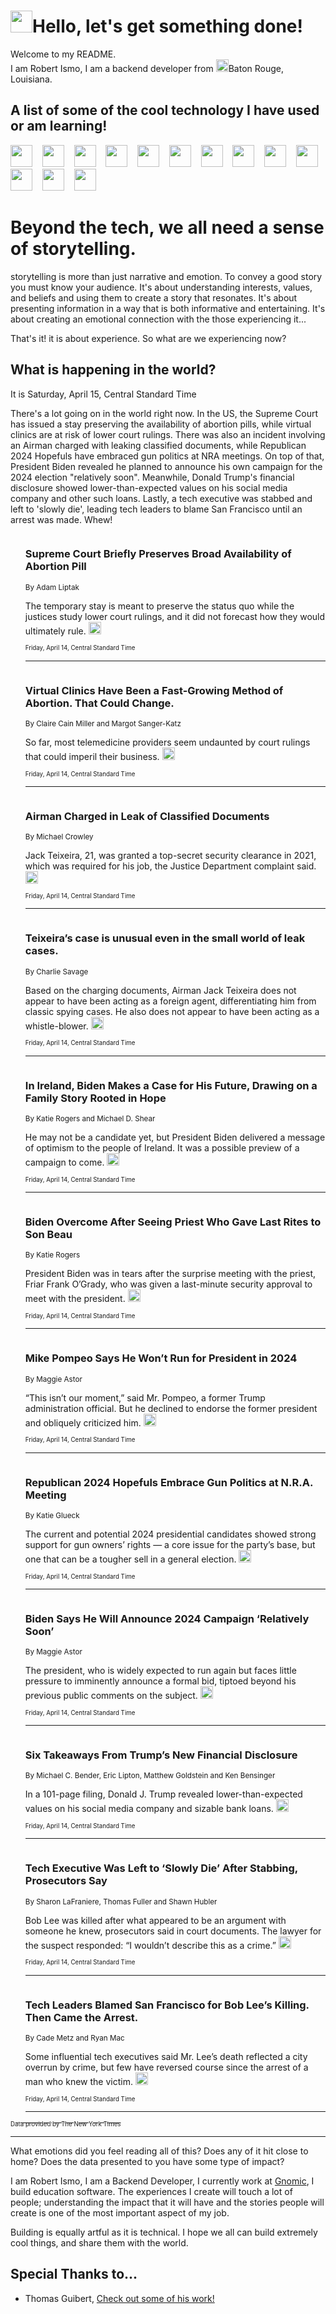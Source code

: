 <h1><img src="https://emojis.slackmojis.com/emojis/images/1643514375/3493/hot-coffee.gif?1643514375" width="35"/>Hello, let's get something done!</h1>

<p>Welcome to my README.<br/>
I am Robert Ismo, I am a backend developer from <img src="https://emojis.slackmojis.com/emojis/images/1638395689/50435/moulin_rouge.png?1638395689" width="20"/>Baton Rouge, Louisiana.</p>
<h2>A list of some of the cool technology I have used or am learning!</h2>
<p>
<img src="https://emojis.slackmojis.com/emojis/images/1643516091/21142/meow_bongotap.gif?1643516091" width="35" alt="">
<img src="https://img.shields.io/badge/Favorite%20Frontend%20Framework-SvelteKit-f83903" alt="">
<img src="https://img.shields.io/badge/Second%20Favorite-Vue-40b581" alt="">
<img src="https://img.shields.io/badge/Most%20Used%20Runtime-Nodejs-78b061" alt="">
<img src="https://emojis.slackmojis.com/emojis/images/1643517416/34482/fire.gif?1643517416" width="35" alt="">
<img src="https://img.shields.io/badge/Javascript%20But%20Better-Typescript-0078ca" alt="">
<img src="https://img.shields.io/badge/Favorite%20Language-Elixir-3e244d" alt="">
<img src="https://img.shields.io/badge/Containerize%20Everything-Docker-6ac9ef" alt="">
<img src="https://emojis.slackmojis.com/emojis/images/1643514596/5999/meow_party.gif?1643514596" width="35" alt="">
<img src="https://img.shields.io/badge/API%20Love%20Language-Graphql-de32a5" alt="">
<img src="https://img.shields.io/badge/Our%20Favorite%20Version%20Controller-Git-e94f33" alt="">
<img src="https://img.shields.io/badge/Favorite%20Database-Redis-d42d1d" alt="">
<img src="https://emojis.slackmojis.com/emojis/images/1643514559/5584/deployparrot.gif?1643514559" width="35" alt="">
<img src="https://img.shields.io/badge/Container%20Interstate-RabbitMQ-f66200" alt="">
<img src="https://img.shields.io/badge/Gotta%20Learn-Kubernetes-316adf" alt="">
<img src="https://img.shields.io/badge/Really%20Mature%20Now-WASM-654fef" alt="">
<img src="https://emojis.slackmojis.com/emojis/images/1666642497/61942/dance_vibe.gif?1666642497" width="35" alt="">
<img src="https://img.shields.io/badge/For%20My%20M1-ARM64-657d96" alt="">
<img src="https://img.shields.io/badge/Loving%20This%20So%20Much-TailwindCSS-17bcb5" alt="">
<img src="https://img.shields.io/badge/Cool%20Build%20Tool-Vite-f9cb24" alt="">
<img src="https://emojis.slackmojis.com/emojis/images/1669231376/62819/working-on-it.gif?1669231376" width="35" alt="">
<img src="https://img.shields.io/badge/Fun%20and%20Easy%20Database-MongoDB-5f8c49" alt="">
<img src="https://img.shields.io/badge/JS%20Life%20Support-NPM-c73737" alt="">
<img src="https://img.shields.io/badge/I%20Liked%20It-DynamoDB-0073b9" alt="">
<img src="https://emojis.slackmojis.com/emojis/images/1643514045/46/question.gif?1643514045" width="35" alt="">
<img src="https://img.shields.io/badge/cool-React-60d6f9" alt="">
<img src="https://img.shields.io/badge/Future%20Big%20Project-Lambda-f37e00" alt="">
<img src="https://img.shields.io/badge/NPM%20But%20Better-PNPM-f1aa07" alt="">
<img src="https://emojis.slackmojis.com/emojis/images/1643514943/9662/fbwow.gif?1643514943" width="35" alt="">
<img src="https://img.shields.io/badge/First%20Language-C-662079" alt="">
<img src="https://img.shields.io/badge/Where%20I%20Deploy%20Frontend-Vercel-000000" alt="">
<img src="https://img.shields.io/badge/Who%20Does%20not%20Want%20an%20App-Swift-f9492a" alt="">
<img src="https://emojis.slackmojis.com/emojis/images/1643514058/151/javascript.png?1643514058" width="35" alt="">
<img src="https://img.shields.io/badge/cool-Python-fbd542" alt="">
<img src="https://img.shields.io/badge/Favorite%20Something-Stripe-656cdc" alt="">
<img src="https://img.shields.io/badge/Of%20Course-HTML5-ed6327" alt="">
<img src="https://emojis.slackmojis.com/emojis/images/1660415405/60731/bomb.gif?1660415405" width="35" alt="">
<img src="https://img.shields.io/badge/hate-CSS-2964ec" alt="">
<img src="https://img.shields.io/badge/Learning-CircleCI-141215" alt="">
<img src="https://img.shields.io/badge/Learning-Rust-fbbb3b" alt="">
<img src="https://emojis.slackmojis.com/emojis/images/1660415397/60712/writing-hand.gif?1660415397" width="35" alt="">
<img src="https://img.shields.io/badge/Dev%20Browser%20of%20Choice-Firefox-cc4e26" alt="">
<img src="https://img.shields.io/badge/Recoverying%20From%20Windows-UNIX-1781e3" alt="">
<img src="https://img.shields.io/badge/LOVE-LogSeq-90c1c2" alt="">
<img src="https://emojis.slackmojis.com/emojis/images/1643514066/223/kirby.gif?1643514066" width="35" alt="">
<img src="https://img.shields.io/badge/Daily%20Driver-MacOS-e6e6e8" alt="">
<img src="https://img.shields.io/badge/Git%20Server-Github-000000" alt="">
<img src="https://img.shields.io/badge/enjoyable-EC2-f17428" alt="">
<img src="https://emojis.slackmojis.com/emojis/images/1643514239/2069/excited.gif?1643514239" width="35" alt="">
</p>
<h1>Beyond the tech, we all need a sense of storytelling.</h1>
<p>storytelling is more than just narrative and emotion. To convey a good story you must know your audience. It's about understanding interests, values, and beliefs and using them to create a story that resonates. It's about presenting information in a way that is both informative and entertaining. It's about creating an emotional connection with the those experiencing it...</p>
<p>That's it! it is about experience. So what are we experiencing now?</p>
<h2>What is happening in the world?</h2>
<p>It is Saturday, April 15, Central Standard Time</p>
<p>
There&#39;s a lot going on in the world right now. In the US, the Supreme Court has issued a stay preserving the availability of abortion pills, while virtual clinics are at risk of lower court rulings. There was also an incident involving an Airman charged with leaking classified documents, while Republican 2024 Hopefuls have embraced gun politics at NRA meetings. On top of that, President Biden revealed he planned to announce his own campaign for the 2024 election &quot;relatively soon&quot;. Meanwhile, Donald Trump&#39;s financial disclosure showed lower-than-expected values on his social media company and other such loans. Lastly, a tech executive was stabbed and left to &#39;slowly die&#39;, leading tech leaders to blame San Francisco until an arrest was made. Whew!</p>
<ol>
<img src="https://img.shields.io/badge/-us-blue" alt="">
<h3>Supreme Court Briefly Preserves Broad Availability of Abortion Pill</h3>
<sub>By Adam Liptak</sub>
<p>The temporary stay is meant to preserve the status quo while the justices study lower court rulings, and it did not forecast how they would ultimately rule.  <a href="https://nyti.ms/3mB6byW"><img src="https://developer.nytimes.com/files/poweredby_nytimes_30b.png?v=1583354208352" height="20"></a></p>
<sub><sub>Friday, April 14, Central Standard Time</sub></sub>
<hr/>
<img src="https://img.shields.io/badge/-upshot-blue" alt="">
<h3>Virtual Clinics Have Been a Fast-Growing Method of Abortion. That Could Change.</h3>
<sub>By Claire Cain Miller and Margot Sanger-Katz</sub>
<p>So far, most telemedicine providers seem undaunted by court rulings that could imperil their business.  <a href="https://nyti.ms/3MMqAfe"><img src="https://developer.nytimes.com/files/poweredby_nytimes_30b.png?v=1583354208352" height="20"></a></p>
<sub><sub>Friday, April 14, Central Standard Time</sub></sub>
<hr/>
<img src="https://img.shields.io/badge/-us-blue" alt="">
<h3>Airman Charged in Leak of Classified Documents</h3>
<sub>By Michael Crowley</sub>
<p>Jack Teixeira, 21, was granted a top-secret security clearance in 2021, which was required for his job, the Justice Department complaint said.  <a href="https://nyti.ms/43DklQW"><img src="https://developer.nytimes.com/files/poweredby_nytimes_30b.png?v=1583354208352" height="20"></a></p>
<sub><sub>Friday, April 14, Central Standard Time</sub></sub>
<hr/>
<img src="https://img.shields.io/badge/-us-blue" alt="">
<h3>Teixeira’s case is unusual even in the small world of leak cases.</h3>
<sub>By Charlie Savage</sub>
<p>Based on the charging documents, Airman Jack Teixeira does not appear to have been acting as a foreign agent, differentiating him from classic spying cases. He also does not appear to have been acting as a whistle-blower.  <a href="https://nyti.ms/43vXRB3"><img src="https://developer.nytimes.com/files/poweredby_nytimes_30b.png?v=1583354208352" height="20"></a></p>
<sub><sub>Friday, April 14, Central Standard Time</sub></sub>
<hr/>
<img src="https://img.shields.io/badge/-world-blue" alt="">
<h3>In Ireland, Biden Makes a Case for His Future, Drawing on a Family Story Rooted in Hope</h3>
<sub>By Katie Rogers and Michael D. Shear</sub>
<p>He may not be a candidate yet, but President Biden delivered a message of optimism to the people of Ireland. It was a possible preview of a campaign to come.  <a href="https://nyti.ms/3o9o6gx"><img src="https://developer.nytimes.com/files/poweredby_nytimes_30b.png?v=1583354208352" height="20"></a></p>
<sub><sub>Friday, April 14, Central Standard Time</sub></sub>
<hr/>
<img src="https://img.shields.io/badge/-world-blue" alt="">
<h3>Biden Overcome After Seeing Priest Who Gave Last Rites to Son Beau</h3>
<sub>By Katie Rogers</sub>
<p>President Biden was in tears after the surprise meeting with the priest, Friar Frank O’Grady, who was given a last-minute security approval to meet with the president.  <a href="https://nyti.ms/3UAUkgO"><img src="https://developer.nytimes.com/files/poweredby_nytimes_30b.png?v=1583354208352" height="20"></a></p>
<sub><sub>Friday, April 14, Central Standard Time</sub></sub>
<hr/>
<img src="https://img.shields.io/badge/-us-blue" alt="">
<h3>Mike Pompeo Says He Won’t Run for President in 2024</h3>
<sub>By Maggie Astor</sub>
<p>“This isn’t our moment,” said Mr. Pompeo, a former Trump administration official. But he declined to endorse the former president and obliquely criticized him.  <a href="https://nyti.ms/3oiHyaU"><img src="https://developer.nytimes.com/files/poweredby_nytimes_30b.png?v=1583354208352" height="20"></a></p>
<sub><sub>Friday, April 14, Central Standard Time</sub></sub>
<hr/>
<img src="https://img.shields.io/badge/-us-blue" alt="">
<h3>Republican 2024 Hopefuls Embrace Gun Politics at N.R.A. Meeting</h3>
<sub>By Katie Glueck</sub>
<p>The current and potential 2024 presidential candidates showed strong support for gun owners’ rights — a core issue for the party’s base, but one that can be a tougher sell in a general election.  <a href="https://nyti.ms/3ofrEh8"><img src="https://developer.nytimes.com/files/poweredby_nytimes_30b.png?v=1583354208352" height="20"></a></p>
<sub><sub>Friday, April 14, Central Standard Time</sub></sub>
<hr/>
<img src="https://img.shields.io/badge/-us-blue" alt="">
<h3>Biden Says He Will Announce 2024 Campaign ‘Relatively Soon’</h3>
<sub>By Maggie Astor</sub>
<p>The president, who is widely expected to run again but faces little pressure to imminently announce a formal bid, tiptoed beyond his previous public comments on the subject.  <a href="https://nyti.ms/3A0MgMQ"><img src="https://developer.nytimes.com/files/poweredby_nytimes_30b.png?v=1583354208352" height="20"></a></p>
<sub><sub>Friday, April 14, Central Standard Time</sub></sub>
<hr/>
<img src="https://img.shields.io/badge/-us-blue" alt="">
<h3>Six Takeaways From Trump’s New Financial Disclosure</h3>
<sub>By Michael C. Bender, Eric Lipton, Matthew Goldstein and Ken Bensinger</sub>
<p>In a 101-page filing, Donald J. Trump revealed lower-than-expected values on his social media company and sizable bank loans.  <a href="https://nyti.ms/3myT1T0"><img src="https://developer.nytimes.com/files/poweredby_nytimes_30b.png?v=1583354208352" height="20"></a></p>
<sub><sub>Friday, April 14, Central Standard Time</sub></sub>
<hr/>
<img src="https://img.shields.io/badge/-us-blue" alt="">
<h3>Tech Executive Was Left to ‘Slowly Die’ After Stabbing, Prosecutors Say</h3>
<sub>By Sharon LaFraniere, Thomas Fuller and Shawn Hubler</sub>
<p>Bob Lee was killed after what appeared to be an argument with someone he knew, prosecutors said in court documents. The lawyer for the suspect responded: “I wouldn’t describe this as a crime.”  <a href="https://nyti.ms/3MG9ZJX"><img src="https://developer.nytimes.com/files/poweredby_nytimes_30b.png?v=1583354208352" height="20"></a></p>
<sub><sub>Friday, April 14, Central Standard Time</sub></sub>
<hr/>
<img src="https://img.shields.io/badge/-business-blue" alt="">
<h3>Tech Leaders Blamed San Francisco for Bob Lee’s Killing. Then Came the Arrest.</h3>
<sub>By Cade Metz and Ryan Mac</sub>
<p>Some influential tech executives said Mr. Lee’s death reflected a city overrun by crime, but few have reversed course since the arrest of a man who knew the victim.  <a href="https://nyti.ms/3KymFjg"><img src="https://developer.nytimes.com/files/poweredby_nytimes_30b.png?v=1583354208352" height="20"></a></p>
<sub><sub>Friday, April 14, Central Standard Time</sub></sub>
<hr/>
</ol>
<a href="https://developer.nytimes.com"><sub><sub>Data provided by The New York Times</sub></sub></a>
<hr/>
<p>What emotions did you feel reading all of this? Does any of it hit close to home? Does the data presented to you have some type of impact?</p>
<p>I am Robert Ismo, I am a Backend Developer, I currently work at <a href="https://gnomic.education/">Gnomic</a>, I build education software. The experiences I create will touch a lot of people; understanding the impact that it will have and the stories people will create is one of the most important aspect of my job.</p>
<p>Building is equally artful as it is technical. I hope we all can build extremely cool things, and share them with the world.</p>
<h2>Special Thanks to...</h2>
<ul>
<li>Thomas Guibert, <a href="https://github.com/thmsgbrt/thmsgbrt">Check out some of his work!</a></li>
</ul>